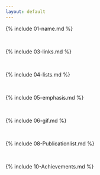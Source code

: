 ```yaml
---
layout: default
---
```


{% include 01-name.md %}

<br>

{% include 03-links.md %}

<br>

{% include 04-lists.md %}

<br>

{% include 05-emphasis.md %}

<br>

{% include 06-gif.md %}

<br>

{% include 08-Publicationlist.md %}

<br>

{% include 10-Achievements.md %}
